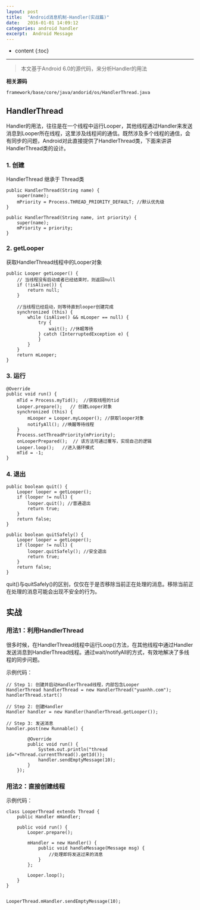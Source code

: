 ```yaml
---
layout: post
title:  "Android消息机制-Handler(实战篇)"
date:   2016-01-01 14:09:12
categories: android handler
excerpt:  Android Message
---
```


* content
{:toc}


---

> 本文基于Android 6.0的源代码，来分析Handler的用法

**相关源码**
	
	framework/base/core/java/andorid/os/HandlerThread.java


## HandlerThread

Handler的用法，往往是在一个线程中运行Looper，其他线程通过Handler来发送消息到Looper所在线程，这里涉及线程间的通信。既然涉及多个线程的通信，会有同步的问题，Android对此直接提供了HandlerThread类，下面来讲讲HandlerThread类的设计。


### 1. 创建

HandlerThread 继承于 Thread类

    public HandlerThread(String name) {
        super(name);
        mPriority = Process.THREAD_PRIORITY_DEFAULT; //默认优先级
    }

	public HandlerThread(String name, int priority) {
        super(name);
        mPriority = priority;
    }

### 2. getLooper

获取HandlerThread线程中的Looper对象

    public Looper getLooper() {
        // 当线程没有启动或者已经结束时，则返回null
        if (!isAlive()) {
            return null;
        }
        
        //当线程已经启动，则等待直到looper创建完成
        synchronized (this) {
            while (isAlive() && mLooper == null) {
                try {
                    wait(); //休眠等待
                } catch (InterruptedException e) {
                }
            }
        }
        return mLooper;
    }

### 3. 运行

    @Override
    public void run() {
        mTid = Process.myTid();  //获取线程的tid
        Looper.prepare();   // 创建Looper对象
        synchronized (this) {
            mLooper = Looper.myLooper(); //获取looper对象
            notifyAll(); //唤醒等待线程
        }
        Process.setThreadPriority(mPriority); 
        onLooperPrepared();  // 该方法可通过覆写，实现自己的逻辑
        Looper.loop();   //进入循环模式
        mTid = -1;
    }

### 4. 退出

    public boolean quit() {
        Looper looper = getLooper();
        if (looper != null) {
            looper.quit(); //普通退出
            return true;
        }
        return false;
    }

    public boolean quitSafely() {
        Looper looper = getLooper();
        if (looper != null) {
            looper.quitSafely(); //安全退出
            return true;
        }
        return false;
    }

quit()与quitSafely()的区别，仅仅在于是否移除当前正在处理的消息。移除当前正在处理的消息可能会出现不安全的行为。

## 实战

### 用法1：利用HandlerThread

很多时候，在HandlerThread线程中运行Loop()方法，在其他线程中通过Handler发送消息到HandlerThread线程。通过wait/notifyAll的方式，有效地解决了多线程的同步问题。

示例代码：

	// Step 1: 创建并启动HandlerThread线程，内部包含Looper	
	HandlerThread handlerThread = new HandlerThread("yuanhh.com");
	handlerThread.start()
	
	// Step 2: 创建Handler
	Handler handler = new Handler(handlerThread.getLooper());
	
	// Step 3: 发送消息
	handler.post(new Runnable() {  
	          
	        @Override  
	        public void run() {  
	            System.out.println("thread id="+Thread.currentThread().getId());  
	            handler.sendEmptyMessage(10);  
	        }  
	    });  


### 用法2：直接创建线程

示例代码：

	class LooperThread extends Thread {
	    public Handler mHandler;
	
	    public void run() {
	        Looper.prepare();   
	
	        mHandler = new Handler() {  
	            public void handleMessage(Message msg) {
	                //处理即将发送过来的消息 
	            }
	        };
	
	        Looper.loop(); 
	    }
	}
	
	
	LooperThread.mHandler.sendEmptyMessage(10);  

